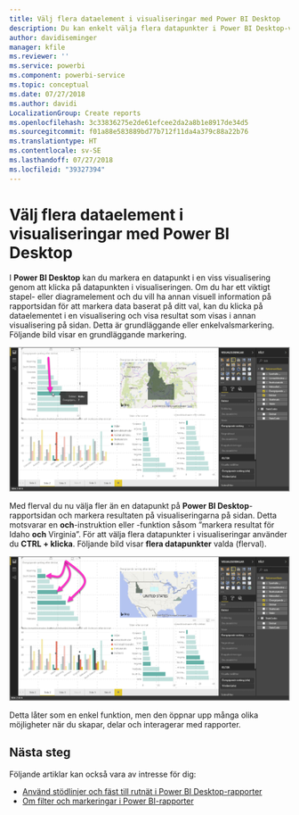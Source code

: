 ```yaml
---
title: Välj flera dataelement i visualiseringar med Power BI Desktop
description: Du kan enkelt välja flera datapunkter i Power BI Desktop-visualiseringar med CTRL + klicka
author: davidiseminger
manager: kfile
ms.reviewer: ''
ms.service: powerbi
ms.component: powerbi-service
ms.topic: conceptual
ms.date: 07/27/2018
ms.author: davidi
LocalizationGroup: Create reports
ms.openlocfilehash: 3c33836275e2de61efcee2da2a8b1e8917de34d5
ms.sourcegitcommit: f01a88e583889bd77b712f11da4a379c88a22b76
ms.translationtype: HT
ms.contentlocale: sv-SE
ms.lasthandoff: 07/27/2018
ms.locfileid: "39327394"
---
```

# <a name="multi-select-data-elements-in-visuals-using-power-bi-desktop"></a>Välj flera dataelement i visualiseringar med Power BI Desktop

I **Power BI Desktop** kan du markera en datapunkt i en viss visualisering genom att klicka på datapunkten i visualiseringen. Om du har ett viktigt stapel- eller diagramelement och du vill ha annan visuell information på rapportsidan för att markera data baserat på ditt val, kan du klicka på dataelementet i en visualisering och visa resultat som visas i annan visualisering på sidan. Detta är grundläggande eller enkelvalsmarkering. Följande bild visar en grundläggande markering. 

![](media/desktop-multi-select/multi-select_01.png)

Med flerval du nu välja fler än en datapunkt på **Power BI Desktop**-rapportsidan och markera resultaten på visualiseringarna på sidan. Detta motsvarar en **och**-instruktion eller -funktion såsom ”markera resultat för Idaho **och** Virginia”. För att välja flera datapunkter i visualiseringar använder du **CTRL + klicka**. Följande bild visar **flera datapunkter** valda (flerval).

![](media/desktop-multi-select/multi-select_02.png)

Detta låter som en enkel funktion, men den öppnar upp många olika möjligheter när du skapar, delar och interagerar med rapporter. 

## <a name="next-steps"></a>Nästa steg

Följande artiklar kan också vara av intresse för dig:

* [Använd stödlinjer och fäst till rutnät i Power BI Desktop-rapporter](desktop-gridlines-snap-to-grid.md)
* [Om filter och markeringar i Power BI-rapporter](power-bi-reports-filters-and-highlighting.md)

